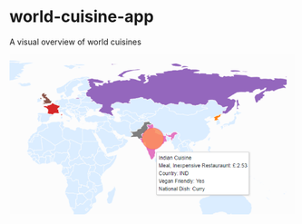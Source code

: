 # world-cuisine-app
A visual overview of world cuisines

![Test Image 7](https://github.com/Wander1ust/world-cuisine-app/blob/master/cuisineapp/Testing%20Data%20Legend.PNG)

